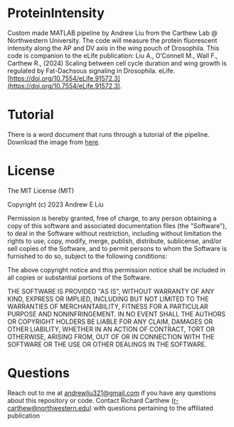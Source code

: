 # ProteinIntensity
Custom made MATLAB pipeline by Andrew Liu from the Carthew Lab @ Northwestern University. The code will measure the protein fluorescent intensity along the AP and DV axis in the wing pouch of Drosophila.
This code is companion to the eLife publication: 
Liu A., O’Connell M., Wall F., Carthew R., (2024) Scaling between cell cycle duration and wing growth is regulated by Fat-Dachsous signaling in Drosophila. eLife. [https://doi.org/10.7554/eLife.91572.3](https://doi.org/10.7554/eLife.91572.3).

# Tutorial
There is a word document that runs through a tutorial of the pipeline. Download the image from [here](https://drive.google.com/drive/folders/178yYnFTx-MfmvMu2XNUczxScSD2Hw9hg?usp=sharing).

# License
The MIT License (MIT)

Copyright (c) 2023 Andrew E Liu

Permission is hereby granted, free of charge, to any person obtaining a copy of this software and associated documentation files (the "Software"), to deal in the Software without restriction, including without limitation the rights to use, copy, modify, merge, publish, distribute, sublicense, and/or sell copies of the Software, and to permit persons to whom the Software is furnished to do so, subject to the following conditions:

The above copyright notice and this permission notice shall be included in all copies or substantial portions of the Software.

THE SOFTWARE IS PROVIDED "AS IS", WITHOUT WARRANTY OF ANY KIND, EXPRESS OR IMPLIED, INCLUDING BUT NOT LIMITED TO THE WARRANTIES OF MERCHANTABILITY, FITNESS FOR A PARTICULAR PURPOSE AND NONINFRINGEMENT. IN NO EVENT SHALL THE AUTHORS OR COPYRIGHT HOLDERS BE LIABLE FOR ANY CLAIM, DAMAGES OR OTHER LIABILITY, WHETHER IN AN ACTION OF CONTRACT, TORT OR OTHERWISE, ARISING FROM, OUT OF OR IN CONNECTION WITH THE SOFTWARE OR THE USE OR OTHER DEALINGS IN THE SOFTWARE.



# Questions
Reach out to me at andrewliu321@gmail.com if you have any questions about this repository or code. Contact Richard Carthew (r-carthew@northwestern.edu) with questions pertaining to the affiliated publication
